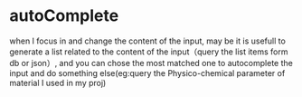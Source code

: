 autoComplete
============

when I focus in and change the content of the input, may be it is usefull to generate a list related to the content of the input（query the list items form db or json）, and you can chose the most matched one to autocomplete the input and do something else(eg:query the Physico-chemical parameter of material I used in my proj)
